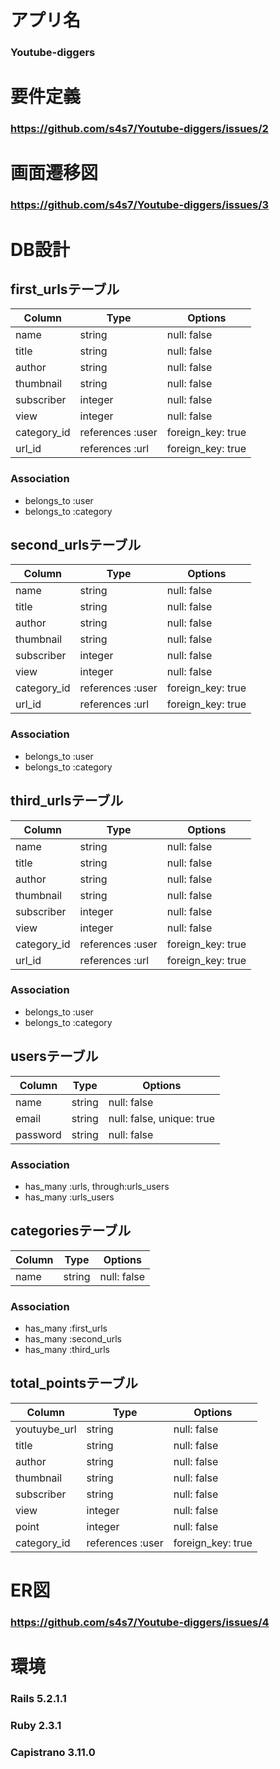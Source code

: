 # アプリ名

### Youtube-diggers


# 要件定義

### https://github.com/s4s7/Youtube-diggers/issues/2


# 画面遷移図

### https://github.com/s4s7/Youtube-diggers/issues/3


# DB設計


## first_urlsテーブル
|Column|Type|Options|
|------|----|-------|
|name|string|null: false|
|title|string|null: false|
|author|string|null: false|
|thumbnail|string|null: false|
|subscriber|integer|null: false|
|view|integer|null: false|
|category_id|references :user|foreign_key: true|
|url_id|references :url|foreign_key: true|

### Association
- belongs_to :user
- belongs_to :category


## second_urlsテーブル
|Column|Type|Options|
|------|----|-------|
|name|string|null: false|
|title|string|null: false|
|author|string|null: false|
|thumbnail|string|null: false|
|subscriber|integer|null: false|
|view|integer|null: false|
|category_id|references :user|foreign_key: true|
|url_id|references :url|foreign_key: true|

### Association
- belongs_to :user
- belongs_to :category


## third_urlsテーブル
|Column|Type|Options|
|------|----|-------|
|name|string|null: false|
|title|string|null: false|
|author|string|null: false|
|thumbnail|string|null: false|
|subscriber|integer|null: false|
|view|integer|null: false|
|category_id|references :user|foreign_key: true|
|url_id|references :url|foreign_key: true|

### Association
- belongs_to :user
- belongs_to :category

## usersテーブル
|Column|Type|Options|
|------|----|-------|
|name|string|null: false|
|email|string|null: false, unique: true|
|password|string|null: false|

### Association
- has_many :urls, through:urls_users
- has_many :urls_users


## categoriesテーブル
|Column|Type|Options|
|------|----|-------|
|name|string|null: false|

### Association
- has_many :first_urls
- has_many :second_urls
- has_many :third_urls


## total_pointsテーブル
|Column|Type|Options|
|------|----|-------|
|youtuybe_url|string|null: false|
|title|string|null: false|
|author|string|null: false|
|thumbnail|string|null: false|
|subscriber|string|null: false|
|view|integer|null: false|
|point|integer|null: false|
|category_id|references :user|foreign_key: true|


# ER図

### https://github.com/s4s7/Youtube-diggers/issues/4

# 環境

### Rails 5.2.1.1
### Ruby 2.3.1
### Capistrano 3.11.0
